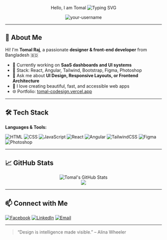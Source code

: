 <!-- Banner -->
<p align="center">
  Hello,
I am Tomal
  <img src="https://readme-typing-svg.herokuapp.com?font=Fira+Code&duration=3000&pause=1000&color=00F58E&width=435&lines=Hi%2C+I'm+Tomal+.M!;Designer+%2F+Developer;React+%7C+Angular+%7C+UI+%2F+UX+%7C+Figma+%7C+Photoshop" alt="Typing SVG" />
</p>

<p align="center">
  <img src="https://komarev.com/ghpvc/?username=your-username&label=Profile+views&color=blue&style=flat" alt="your-username" />
</p>

---

## 👋 About Me

Hi! I'm **Tomal Raj**, a passionate **designer & front-end developer** from Bangladesh 🇧🇩

- 🔭 Currently working on **SaaS dashboards and UI systems**
- 🧩 Stack: React, Angular, Tailwind, Bootstrap, Figma, Photoshop
- 💬 Ask me about **UI Design, Responsive Layouts, or Frontend Architecture**
- 🚀 I love creating beautiful, fast, and accessible web apps
- 🌐 Portfolio: [tomal-codesign.vercel.app](https://tomal-codesign.vercel.app)

---

## 🛠️ Tech Stack

**Languages & Tools:**

![HTML](https://img.shields.io/badge/HTML5-E34F26?style=flat-square&logo=html5&logoColor=white)
![CSS](https://img.shields.io/badge/CSS3-1572B6?style=flat-square&logo=css3&logoColor=white)
![JavaScript](https://img.shields.io/badge/JavaScript-F7DF1E?style=flat-square&logo=javascript&logoColor=black)
![React](https://img.shields.io/badge/React-20232A?style=flat-square&logo=react&logoColor=61DAFB)
![Angular](https://img.shields.io/badge/Angular-DD0031?style=flat-square&logo=angular&logoColor=white)
![TailwindCSS](https://img.shields.io/badge/Tailwind_CSS-38B2AC?style=flat-square&logo=tailwind-css&logoColor=white)
![Figma](https://img.shields.io/badge/Figma-F24E1E?style=flat-square&logo=figma&logoColor=white)
![Photoshop](https://img.shields.io/badge/Adobe%20Photoshop-31A8FF?style=flat-square&logo=Adobe%20Photoshop&logoColor=white)

---

## 📈 GitHub Stats

<p align="center">
  <img src="https://github-readme-stats.vercel.app/api?username=your-username&show_icons=true&theme=radical" alt="Tomal's GitHub Stats" />
  <br/>
  <img src="https://github-readme-streak-stats.herokuapp.com?user=your-username&theme=radical&date_format=M%20j%5B%2C%20Y%5D" />
</p>

---

## 📫 Connect with Me

[![Facebook](https://img.shields.io/badge/Facebook-1877F2?style=for-the-badge&logo=facebook&logoColor=white)](https://facebook.com/your-profile)
[![LinkedIn](https://img.shields.io/badge/LinkedIn-0077B5?style=for-the-badge&logo=linkedin&logoColor=white)](https://linkedin.com/in/your-profile)
[![Email](https://img.shields.io/badge/Email-D14836?style=for-the-badge&logo=gmail&logoColor=white)](mailto:you@example.com)

---

> “Design is intelligence made visible.” – Alina Wheeler
